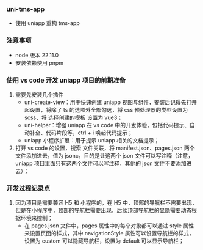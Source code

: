 ### uni-tms-app

-   使用 uniapp 重构 tms-app

### 注意事项

-   node 版本 22.11.0
-   安装依赖使用 pnpm

### 使用 vs code 开发 uniapp 项目的前期准备

1. 需要先安装几个插件
    - uni-create-view：用于快速创建 uniapp 视图与组件，安装后记得先打开起设置，将除了 ts 的选项外全部勾选，将 css 预处理器的类型设置为 scss、将 选择创建的模板 设置为 vue3；
    - uni-helper：增强 uniapp 在 vs code 中的开发体验，包括代码提示、自动补全、代码片段等，ctrl + i 唤起代码提示；
    - uniapp 小程序扩展：用于提示 uniapp 相关的文档提示；
2. 打开 vs code 的设置，搜索 文件关联，将 manifest.json、pages.json 两个文件添加进去，值为 jsonc，目的是让这两个 json 文件可以写注释（注意，uniapp 项目里面只有这两个文件可以写注释，其他的 json 文件不要添加进去）；

### 开发过程记录点

1. 因为项目是需要兼容 H5 和 小程序的，在 H5 中，顶部的导航栏不需要出现，但是在小程序中，顶部的导航栏需要出现，后续顶部导航栏的显隐需要动态根据环境来控制；
    - 在 pages.json 文件中，pages 属性中的每个对象都可以通过 style 属性来设置页面的样式，其中 navigationStyle 属性可以设置导航栏的样式，设置为 custom 可以隐藏导航栏，设置为 default 可以显示导航栏；
